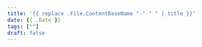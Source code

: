 ```yaml
---
title: '{{ replace .File.ContentBaseName "-" " " | title }}'
date: {{ .Date }}
tags: [""]
draft: false
---
```

